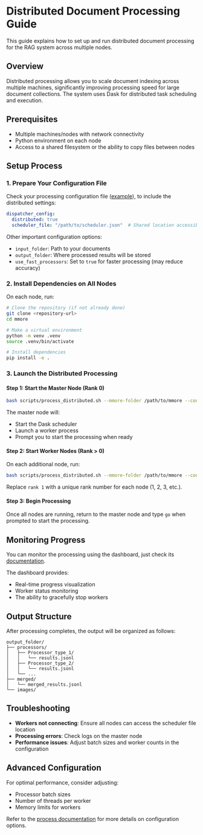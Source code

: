 # Distributed Document Processing Guide

This guide explains how to set up and run distributed document processing for the RAG system across multiple nodes.

## Overview

Distributed processing allows you to scale document indexing across multiple machines, significantly improving processing speed for large document collections. The system uses Dask for distributed task scheduling and execution.

## Prerequisites

- Multiple machines/nodes with network connectivity
- Python environment on each node
- Access to a shared filesystem or the ability to copy files between nodes

## Setup Process

### 1. Prepare Your Configuration File

Check your processing configuration file ([example](/examples/process/config.yaml)), to include the distributed settings:

```yaml
dispatcher_config:
  distributed: true
  scheduler_file: "/path/to/scheduler.json"  # Shared location accessible by all nodes
```

Other important configuration options:
- `input_folder`: Path to your documents
- `output_folder`: Where processed results will be stored
- `use_fast_processors`: Set to `true` for faster processing (may reduce accuracy)

### 2. Install Dependencies on All Nodes

On each node, run:

```bash
# Clone the repository (if not already done)
git clone <repository-url>
cd mmore

# Make a virtual environment
python -m venv .venv
source .venv/bin/activate

# Install dependencies
pip install -e .
```

### 3. Launch the Distributed Processing

#### Step 1: Start the Master Node (Rank 0)

```bash
bash scripts/process_distributed.sh --mmore-folder /path/to/mmore --config-path /path/to/config.yaml --rank 0
```

The master node will:
- Start the Dask scheduler
- Launch a worker process
- Prompt you to start the processing when ready

#### Step 2: Start Worker Nodes (Rank > 0)

On each additional node, run:

```bash
bash scripts/process_distributed.sh --mmore-folder /path/to/mmore --config-path /path/to/config.yaml --rank 1
```

Replace `rank 1` with a unique rank number for each node (1, 2, 3, etc.).

#### Step 3: Begin Processing

Once all nodes are running, return to the master node and type `go` when prompted to start the processing.

## Monitoring Progress

You can monitor the processing using the dashboard, just check its [documentation](./dashboard.md).

The dashboard provides:
- Real-time progress visualization
- Worker status monitoring
- The ability to gracefully stop workers

## Output Structure

After processing completes, the output will be organized as follows:

```
output_folder/
├── processors/
│   ├── Processor_type_1/
│   │   └── results.jsonl
│   ├── Processor_type_2/
│   │   └── results.jsonl
│   └── ...
├── merged/
│   └── merged_results.jsonl
└── images/
```

## Troubleshooting

- **Workers not connecting**: Ensure all nodes can access the scheduler file location
- **Processing errors**: Check logs on the master node
- **Performance issues**: Adjust batch sizes and worker counts in the configuration

## Advanced Configuration

For optimal performance, consider adjusting:
- Processor batch sizes
- Number of threads per worker
- Memory limits for workers

Refer to the [process documentation](./process.md) for more details on configuration options.
